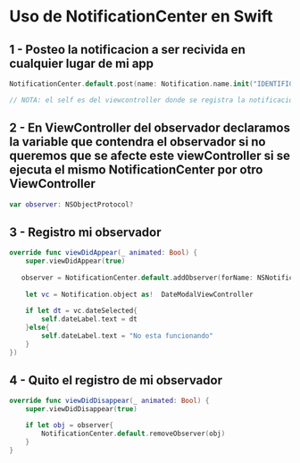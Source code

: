 # Uso de NotificationCenter en Swift

## 1 - Posteo la notificacion a ser recivida en cualquier lugar de mi app

```swift
NotificationCenter.default.post(name: Notification.name.init("IDENTIFICADOR"), object: self)

// NOTA: el self es del viewcontroller donde se registra la notificación
```

## 2 - En ViewController del observador declaramos la variable que contendra el observador si no queremos que se afecte este viewController si se ejecuta el mismo NotificationCenter por otro ViewController

```swift
var observer: NSObjectProtocol?
```

## 3 - Registro mi observador

```swift
override func viewDidAppear(_ animated: Bool) {
	super.viewDidAppear(true)
    
   observer = NotificationCenter.default.addObserver(forName: NSNotification.Name.init("IDENTIFICADOR"), object: nil, queue: OperationQueue.main, using: { (Notification) in
			
    let vc = Notification.object as!  DateModalViewController
		
	if let dt = vc.dateSelected{
	    self.dateLabel.text = dt
	}else{
		self.dateLabel.text = "No esta funcionando"
	}
})

```

## 4 - Quito el registro de mi observador

```swift
override func viewDidDisappear(_ animated: Bool) {
    super.viewDidDisappear(true)

    if let obj = observer{
        NotificationCenter.default.removeObserver(obj)
    }
}
```
